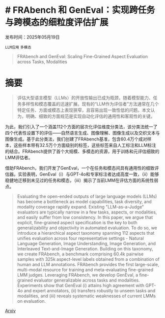 # # FRAbench 和 GenEval：实现跨任务与跨模态的细粒度评估扩展

发布时间：2025年05月19日

`LLM应用` `多模态`

> FRAbench and GenEval: Scaling Fine-Grained Aspect Evaluation across Tasks, Modalities

# 摘要

> 评估大型语言模型（LLMs）的开放性输出已成为瓶颈，随着模型能力、任务多样性和模态覆盖的迅速扩展。现有的“LLM作为评估者”方法通常在几个特定任务、方面或模态上表现狭窄，且容易出现一致性低的问题。本文认为，明确、细致的方面规范是实现自动化评估的通用性和客观性的关键。

为此，我们引入了一个涵盖112个方面的层次化评估维度分类法，该分类法统一了四个代表性设置下的评估——自然语言生成、图像理解、图像生成以及交织文本与图像生成。基于此分类法，我们创建了FRAbench基准，包含60.4万个成对样本，这些样本带有32.5万个方面级别的标签，这些标签来自人工标注和LLM标注的结合。FRAbench提供了首个大规模、多模态的资源，用于训练和元评估细致的LMM评估者。

借助FRAbench，我们开发了GenEval，一个在任务和模态间具有通用性的细致评估器。实验表明，GenEval（i）与GPT-4o和专家标注者达成高度一致，（ii）能够稳健地迁移到未见过的任务和模态，（iii）揭示了当前LMM在评估方面的系统性弱点。

> Evaluating the open-ended outputs of large language models (LLMs) has become a bottleneck as model capabilities, task diversity, and modality coverage rapidly expand. Existing "LLM-as-a-Judge" evaluators are typically narrow in a few tasks, aspects, or modalities, and easily suffer from low consistency. In this paper, we argue that explicit, fine-grained aspect specification is the key to both generalizability and objectivity in automated evaluation. To do so, we introduce a hierarchical aspect taxonomy spanning 112 aspects that unifies evaluation across four representative settings - Natural Language Generation, Image Understanding, Image Generation, and Interleaved Text-and-Image Generation. Building on this taxonomy, we create FRAbench, a benchmark comprising 60.4k pairwise samples with 325k aspect-level labels obtained from a combination of human and LLM annotations. FRAbench provides the first large-scale, multi-modal resource for training and meta-evaluating fine-grained LMM judges. Leveraging FRAbench, we develop GenEval, a fine-grained evaluator generalizable across tasks and modalities. Experiments show that GenEval (i) attains high agreement with GPT-4o and expert annotators, (ii) transfers robustly to unseen tasks and modalities, and (iii) reveals systematic weaknesses of current LMMs on evaluation.

[Arxiv](https://arxiv.org/abs/2505.12795)